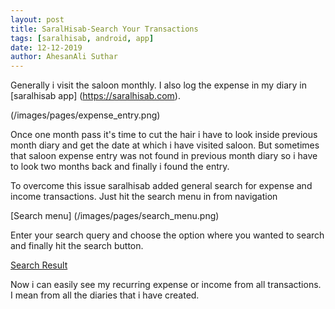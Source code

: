 ```yaml
---
layout: post
title: SaralHisab-Search Your Transactions
tags: [saralhisab, android, app]
date: 12-12-2019
author: AhesanAli Suthar
---
```

Generally i visit the saloon monthly. I also log the expense in my diary in [saralhisab app] (https://saralhisab.com).

(/images/pages/expense_entry.png)

Once one month pass it's time to cut the hair i have to look inside previous month diary and get the date at which i have visited saloon. But sometimes that saloon expense entry was not found in previous month diary so i have to look two months back and finally i found the entry.

To overcome this issue saralhisab added general search for expense and income transactions. Just hit the search menu in from navigation

[Search menu] (/images/pages/search_menu.png)

Enter your search query and choose the option where you wanted to search and finally hit the search button.

[Search Result](/images/pages/search_result.png)

Now i can easily see my recurring expense or income from all transactions. I mean from all the diaries that i have created.
